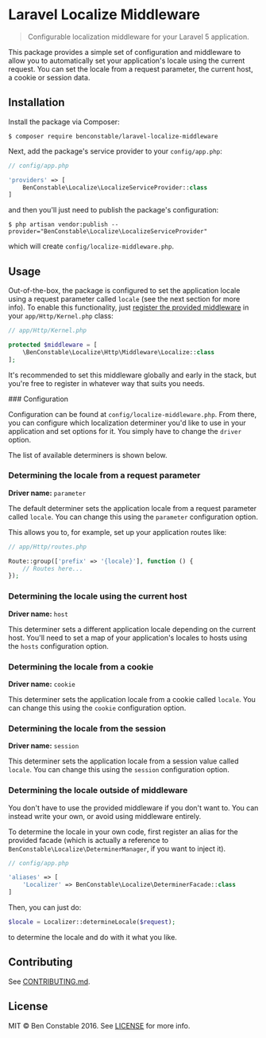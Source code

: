 # Laravel Localize Middleware

> Configurable localization middleware for your Laravel 5 application.

This package provides a simple set of configuration and middleware to allow you
to automatically set your application's locale using the current request. You can
set the locale from a request parameter, the current host, a cookie or session data.

## Installation

Install the package via Composer:

```
$ composer require benconstable/laravel-localize-middleware
```

Next, add the package's service provider to your `config/app.php`:

```php
// config/app.php

'providers' => [
    BenConstable\Localize\LocalizeServiceProvider::class
]
```

and then you'll just need to publish the package's configuration:

```
$ php artisan vendor:publish --provider="BenConstable\Localize\LocalizeServiceProvider"
```

which will create `config/localize-middleware.php`.

## Usage

Out-of-the-box, the package is configured to set the application locale using a
request parameter called `locale` (see the next section for more info). To enable
this functionality, just [register the provided middleware](https://laravel.com/docs/5.2/middleware#registering-middleware) in your `app/Http/Kernel.php` class:

```php
// app/Http/Kernel.php

protected $middleware = [
    \BenConstable\Localize\Http\Middleware\Localize::class
];
```

It's recommended to set this middleware globally and early in the stack, but you're
free to register in whatever way that suits you needs.

### Configuration

Configuration can be found at `config/localize-middleware.php`. From there, you
can configure which localization determiner you'd like to use in your application
and set options for it. You simply have to change the `driver` option.

The list of available determiners is shown below.

### Determining the locale from a request parameter

**Driver name:** `parameter`

The default determiner sets the application locale from a request parameter
called `locale`. You can change this using the `parameter` configuration option.

This allows you to, for example, set up your application routes like:

```php
// app/Http/routes.php

Route::group(['prefix' => '{locale}'], function () {
    // Routes here...
});
```

### Determining the locale using the current host

**Driver name:** `host`

This determiner sets a different application locale depending on the current host.
You'll need to set a map of your application's locales to hosts using the `hosts`
configuration option.

### Determining the locale from a cookie

**Driver name:** `cookie`

This determiner sets the application locale from a cookie called `locale`. You can
change this using the `cookie` configuration option.

### Determining the locale from the session

**Driver name:** `session`

This determiner sets the application locale from a session value called `locale`.
You can change this using the `session` configuration option.

### Determining the locale outside of middleware

You don't have to use the provided middleware if you don't want to. You can
instead write your own, or avoid using middleware entirely.

To determine the locale in your own code, first register an alias for the provided
facade (which is actually a reference to `BenConstable\Localize\DeterminerManager`, if
you want to inject it).

```php
// config/app.php

'aliases' => [
    'Localizer' => BenConstable\Localize\DeterminerFacade::class
]
```

Then, you can just do:

```php
$locale = Localizer::determineLocale($request);
```

to determine the locale and do with it what you like.

## Contributing

See [CONTRIBUTING.md](https://github.com/BenConstable/laravel-localize-middleware/blob/master/CONTRIBUTING.md).

## License

MIT &copy; Ben Constable 2016. See [LICENSE](https://github.com/BenConstable/laravel-localize-middleware/blob/master/LICENSE) for more info.
